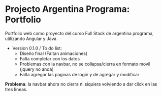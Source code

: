 
# Projecto Argentina Programa: Portfolio

Portfolio web como proyecto del curso Full Stack de argentina programa, utilizando Angular y Java.

- Version 0.1.0 / To do list:
    - Diseño final (Faltan  animaciones)
    - Falta completar con los datos
    - Problemas con la navbar, no se collapsa/cierra en formato movil (jquery no anda)
    - Falta agregar las paginas de login y de agregar y modificar


**Problema:** la navbar ahora no cierra ni siquiera volviendo a dar click en las tres lineas.





